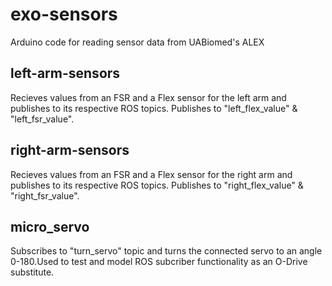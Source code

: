 # exo-sensors
Arduino code for reading sensor data from UABiomed's ALEX

## left-arm-sensors
Recieves values from an FSR and a Flex sensor for the left arm and publishes to its respective ROS topics. Publishes to "left_flex_value" & "left_fsr_value".


## right-arm-sensors
Recieves values from an FSR and a Flex sensor for the right arm and publishes to its respective ROS topics. Publishes to "right_flex_value" & "right_fsr_value".

## micro_servo
Subscribes to "turn_servo" topic and turns the connected servo to an angle 0-180.Used to test and model ROS subcriber functionality as an O-Drive substitute.
